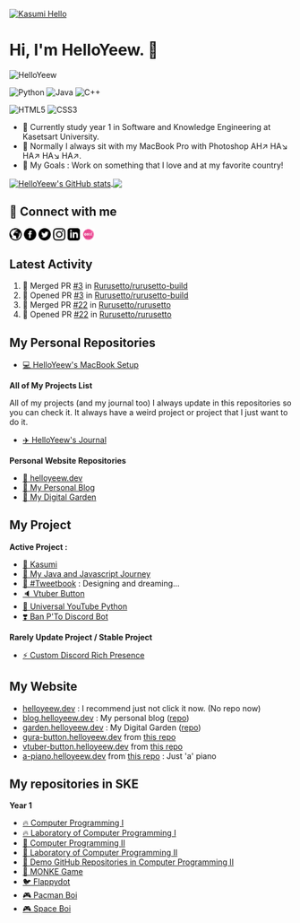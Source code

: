 <!--
### Hi there 👋
-->

<!-- ![HelloYeew's github stats](https://github-readme-stats.vercel.app/api?username=helloyeew&show_icons=true&theme=tokyonight)
![Top Langs](https://github-readme-stats.vercel.app/api/top-langs/?username=helloyeew&theme=tokyonight&layout=compact) -->
<a href="https://www.youtube.com/watch?v=dQw4w9WgXcQ">![Kasumi Hello](kasumihello.gif)</a>
# Hi, I'm HelloYeew. 👋

<p><img src="https://komarev.com/ghpvc/?username=HelloYeew0&style=flat-square" alt="HelloYeew" /></p>

![Python](https://img.shields.io/badge/-Python-3776AB?style=flat&logo=Python&logoColor=white)
![Java](https://img.shields.io/badge/-java-007396?style=flat&logo=java&logoColor=red)
![C++](https://img.shields.io/badge/-C++-A8B9CC?style=flat&logo=C%2B%2B&logoColor=white)

![HTML5](https://img.shields.io/badge/-HTML5-E34F26?style=flat&logo=html5&logoColor=white)
![CSS3](https://img.shields.io/badge/-CSS3-1572B6?style=flat&logo=css3&logoColor=white)

- 🌱 Currently study year 1 in Software and Knowledge Engineering at Kasetsart University.
- 🚙 Normally I always sit with my MacBook Pro with Photoshop AH↗️ HA↘️ HA↗️ HA↘️ HA↗️.
- 🎯 My Goals : Work on something that I love and at my favorite country!

<a href="https://github.com/anuraghazra/github-readme-stats">
  <img align="center" src="https://github-readme-stats.vercel.app/api?username=helloyeew&show_icons=true&theme=tokyonight" alt="HelloYeew's GitHub stats" />
</a>
<a href="https://github.com/anuraghazra/github-readme-stats">
  <!-- Change the `github-readme-stats.anuraghazra1.vercel.app` to `github-readme-stats.vercel.app`  -->
  <img align="center" src="https://github-readme-stats.vercel.app/api/top-langs/?username=helloyeew&theme=tokyonight&layout=compact" />
</a>

## 💬 Connect with me

<a href="https://helloyeew.dev"><img src="icon/globe.svg" alt="Website" width="22" height="22" style="vertical-align:middle"></a>
<a href="https://www.facebook.com/HelloYeew/"><img src="icon/facebook.svg" alt="Facebook profiles" width="22" height="22" style="vertical-align:middle"></a>
<a href="https://twitter.com/nonggummud"><img src="icon/twitter.svg" alt="Twitter profiles" width="22" height="22" style="vertical-align:middle"></a>
<a href="https://www.instagram.com/ttim.gummud/"><img src="icon/instagram.svg" alt="Instagram profiles" width="22" height="22" style="vertical-align:middle"></a>
<a href="https://www.linkedin.com/in/phawit-pornwattanakul-a0137a1b4/"><img src="icon/linkedin.svg" alt="Linkedin profiles" width="22" height="22" style="vertical-align:middle"></a>
<a href="https://osu.ppy.sh/users/18735426"><img src="icon/osu.png" alt="osu! profiles" width="22" height="22" style="vertical-align:middle"></a>

## Latest Activity

<!--START_SECTION:activity-->
1. 🎉 Merged PR [#3](https://github.com/Rurusetto/rurusetto-build/pull/3) in [Rurusetto/rurusetto-build](https://github.com/Rurusetto/rurusetto-build)
2. 💪 Opened PR [#3](https://github.com/Rurusetto/rurusetto-build/pull/3) in [Rurusetto/rurusetto-build](https://github.com/Rurusetto/rurusetto-build)
3. 🎉 Merged PR [#22](https://github.com/Rurusetto/rurusetto/pull/22) in [Rurusetto/rurusetto](https://github.com/Rurusetto/rurusetto)
4. 💪 Opened PR [#22](https://github.com/Rurusetto/rurusetto/pull/22) in [Rurusetto/rurusetto](https://github.com/Rurusetto/rurusetto)
<!--END_SECTION:activity-->

## My Personal Repositories

- [💻 HelloYeew's MacBook Setup](https://github.com/HelloYeew/macbook-setup)

**All of My Projects List**

All of my projects (and my journal too) I always update in this repositories so you can check it. It always have a weird project or project that I just want to do it.

- [✈️ HelloYeew's Journal](https://github.com/HelloYeew/journal)

**Personal Website Repositories**

- [📝 helloyeew.dev](https://github.com/HelloYeew/helloyeew.dev)
- [📘 My Personal Blog](https://github.com/HelloYeew/helloyeew-blog)
- [🏡 My Digital Garden](https://github.com/HelloYeew/helloyeew-digital-garden)

## My Project

**Active Project :**

- [🌟 Kasumi](https://github.com/HelloYeew/kasumi)
- [🔰 My Java and Javascript Journey](https://github.com/HelloYeew/my-java-and-javascript-journey)
- [📘 #Tweetbook](https://github.com/HelloYeew/tweetbook) : Designing and dreaming...
- [🔈 Vtuber Button](https://github.com/HelloYeew/vtuber-button)
- [📎 Universal YouTube Python](https://github.com/HelloYeew/universal-youtube-python)
- [❣️ Ban P'To Discord Bot](https://github.com/HelloYeew/ban-pto-family-bot)

**Rarely Update Project / Stable Project**

- [⚡️ Custom Discord Rich Presence](https://github.com/HelloYeew/my-custom-discord-rich-presence)

## My Website

- [helloyeew.dev](https://helloyeew.dev) : I recommend just not click it now. (No repo now)
- [blog.helloyeew.dev](https://blog.helloyeew.dev/) : My personal blog ([repo](https://github.com/HelloYeew/helloyeew-blog))
- [garden.helloyeew.dev](https://garden.helloyeew.dev/) : My Digital Garden ([repo](https://github.com/HelloYeew/helloyeew-digital-garden))
- [gura-button.helloyeew.dev](https://gura-button.helloyeew.dev) from [this repo](https://github.com/HelloYeew/gura-button)
- [vtuber-button.helloyeew.dev](https://vtuber-button.helloyeew.dev) from [this repo](https://github.com/HelloYeew/vtuber-button)
- [a-piano.helloyeew.dev](https://a-piano.helloyeew.dev) from [this repo](https://github.com/HelloYeew/a-piano) : Just 'a' piano
  
## My repositories in SKE

**Year 1**

- [🔥 Computer Programming I](https://github.com/HelloYeew/helloyeew-computer-programming-i)
- [🔥 Laboratory of Computer Programming I](https://github.com/HelloYeew/helloyeew-lab-computer-programming-i)
- [🐳 Computer Programming II](https://www.youtube.com/watch?v=dQw4w9WgXcQ)
- [🐳 Laboratory of Computer Programming II](https://www.youtube.com/watch?v=dQw4w9WgXcQ)
- [🌝 Demo GitHub Repositories in Computer Programming II](https://github.com/HelloYeew/my-demo-repo)
- [🐒 MONKE Game](https://github.com/HelloYeew/monke-game)
- [🐦 Flappydot](https://github.com/pontakornth/flappydot)
- [🎮 Pacman Boi](https://github.com/HelloYeew/pacman-boi)
- [🎮 Space Boi](https://github.com/HelloYeew/space-boi)

<!--
**HelloYeew/HelloYeew** is a ✨ _special_ ✨ repository because its `README.md` (this file) appears on your GitHub profile.

Here are some ideas to get you started:

- 🔭 I’m currently working on ...
- 🌱 I’m currently learning ...
- 👯 I’m looking to collaborate on ...
- 🤔 I’m looking for help with ...
- 💬 Ask me about ...
- 📫 How to reach me: ...
- 😄 Pronouns: ...
- ⚡ Fun fact: ...
-->
